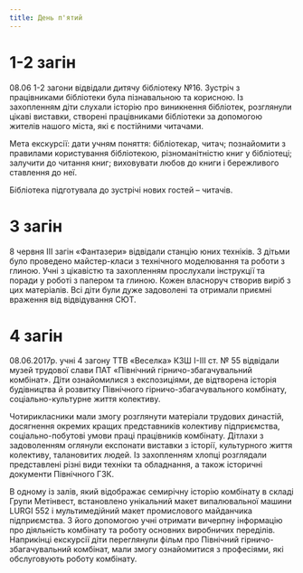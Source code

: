 ```yaml
---
title: День п'ятий
---
```


# 1-2 загін

08.06 1-2 загони відвідали дитячу бібліотеку №16. Зустріч з працівниками бібліотеки була пізнавальною та корисною. Із захопленням діти слухали історію про виникнення бібліотек, розглянули цікаві виставки, створені працівниками бібліотеки за допомогою жителів нашого міста, які є постійними читачами.

Мета екскурсії: дати учням поняття: бібліотекар, читач; познайомити з правилами користування бібліотекою, різноманітністю книг у бібліотеці; залучити до читання книг; виховувати любов до книги і бережливого ставлення до неї.

Бібліотека підготувала до зустрічі нових гостей – читачів.

<slideshow id="_/72157681776437384" />

# 3 загін

8 червня ІІІ загін «Фантазери» відвідали станцію юних техніків. З дітьми було проведено майстер-класи з технічного моделювання та роботи з глиною. Учні з цікавістю та захопленням прослухали інструкції та поради у роботі з папером та глиною. Кожен власноруч створив виріб з цих матеріалів. Всі діти були дуже задоволені та отримали приємні враження від відвідування СЮТ.

<slideshow id="_/72157682805055610" />

# 4 загін

08.06.2017р. учні 4 загону ТТВ «Веселка» КЗШ І-ІІІ ст. № 55 відвідали музей трудової слави ПАТ «Північний гірничо-збагачувальний комбінат». Діти ознайомилися з експозиціями, де відтворена історія будівництва й розвитку Північного гірничо-збагачувального комбінату, соціально-культурне життя колективу.

Чотирикласники мали змогу розглянути матеріали трудових династій, досягнення окремих кращих представників колективу підприємства, соціально-побутові умови праці працівників комбінату. Дітлахи з задоволенням оглянули експонати виставки з історії, культурного життя колективу, талановитих людей. Із захопленням хлопці розглядали представлені різні види техніки та обладнання, а також історичні документи Північного ГЗК.

В одному із залів, який відображає семирічну історію комбінату в складі Групи Метінвест, встановлено унікальний макет випалювальної машини LURGI 552 і мультимедійний макет промислового майданчика підприємства. З його допомогою учні отримати вичерпну інформацію про діяльність комбінату та роботу основних виробничих переділів. Наприкінці екскурсії діти переглянули фільм про Північний гірничо-збагачувальний комбінат, мали змогу ознайомитися з професіями, які обслуговують роботу комбінату.
<slideshow id="_/72157684750034106" />

